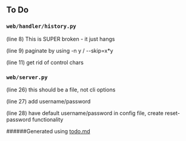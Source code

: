 ## To Do
### ``web/handler/history.py``
(line 8) This is SUPER broken - it just hangs

(line 9) paginate by using -n y / --skip=x*y

(line 11) get rid of control chars


### ``web/server.py``
(line 26) this should be a file, not cli options

(line 27) add username/password

(line 28) have default username/password in config file, create reset-password functionality

######Generated using [todo.md](https://github.com/charlesthomas/todo.md)
